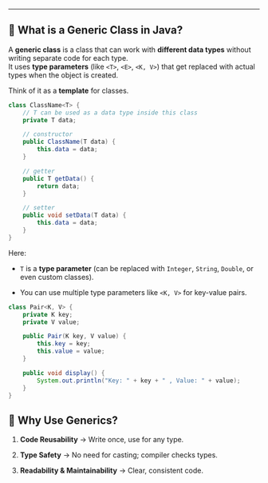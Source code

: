 
---
## 🔹 What is a Generic Class in Java?

A **generic class** is a class that can work with **different data types** without writing separate code for each type.  
It uses **type parameters** (like `<T>`, `<E>`, `<K, V>`) that get replaced with actual types when the object is created.

Think of it as a **template** for classes.

```java
class ClassName<T> {
    // T can be used as a data type inside this class
    private T data;

    // constructor
    public ClassName(T data) {
        this.data = data;
    }

    // getter
    public T getData() {
        return data;
    }

    // setter
    public void setData(T data) {
        this.data = data;
    }
}
```

Here:

- `T` is a **type parameter** (can be replaced with `Integer`, `String`, `Double`, or even custom classes).
    
- You can use multiple type parameters like `<K, V>` for key-value pairs.

```java
class Pair<K, V> {
    private K key;
    private V value;

    public Pair(K key, V value) {
        this.key = key;
        this.value = value;
    }

    public void display() {
        System.out.println("Key: " + key + " , Value: " + value);
    }
}
```

## 🔹 Why Use Generics?

1. **Code Reusability** → Write once, use for any type.
    
2. **Type Safety** → No need for casting; compiler checks types.
    
3. **Readability & Maintainability** → Clear, consistent code.
